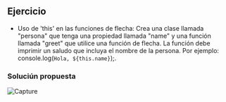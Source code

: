 ## Ejercicio 
* Uso de 'this' en las funciones de flecha: Crea una clase llamada "persona" que tenga una propiedad
llamada "name" y una función llamada "greet" que utilice una función de flecha. La función debe imprimir
un saludo que incluya el nombre de la persona. Por ejemplo: console.log(`Hola, ${this.name}`);.

### Soluciún propuesta
![Capture](https://github.com/Luiso-o/Ejercicio-S2.1-Javascript-I/assets/128043647/a0cec3ad-6324-4a54-9d99-0584a8517a8b)
